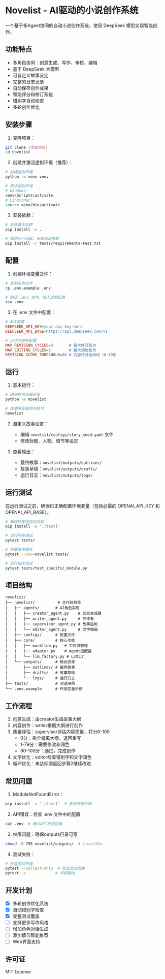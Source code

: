 # Novelist - AI驱动的小说创作系统

一个基于多Agent协同的自动小说创作系统，使用 DeepSeek 模型实现智能创作。

## 功能特点

- 多角色协同：创意生成、写作、审核、编辑
- 基于 DeepSeek 大模型
- 可自定义故事设定
- 完整的日志记录
- 自动保存创作成果
- 智能评分和修订系统
- 错别字自动检查
- 多轮创作优化

## 安装步骤

1. 克隆项目：
```bash
git clone [项目地址]
cd novelist
```

2. 创建并激活虚拟环境（推荐）：
```bash
# 创建虚拟环境
python -m venv venv

# 激活虚拟环境
# Windows:
venv\Scripts\activate
# Linux/Mac:
source venv/bin/activate
```

3. 安装依赖：
```bash
# 安装基本依赖
pip install -e .

# 如需运行测试，安装测试依赖
pip install -r tests/requirements-test.txt
```

## 配置

1. 创建环境变量文件：
```bash
# 复制示例文件
cp .env.example .env

# 编辑 .env 文件，填入您的配置
vim .env
```

2. 在 .env 文件中配置：
```ini
# API配置
DEEPSEEK_API_KEY=your-api-key-here
DEEPSEEK_API_BASE=https://api.deepseek.com/v1

# 工作流控制配置
MAX_REVISION_CYCLES=3       # 最大修订轮次
MAX_EDITING_CYCLES=2        # 最大润色轮次
REVISION_SCORE_THRESHOLD=80 # 内容评分达标线（0-100）
```

## 运行

1. 基本运行：
```bash
# 确保在项目根目录
python -m novelist

# 或使用安装后的命令
novelist
```

2. 自定义故事设定：
   - 编辑 `novelist/configs/story_seed.yaml` 文件
   - 修改标题、人物、情节等设定

3. 查看输出：
   - 最终故事：`novelist/outputs/outlines/`
   - 故事草稿：`novelist/outputs/drafts/`
   - 运行日志：`novelist/outputs/logs/`

## 运行测试

在运行测试之前，确保已正确配置环境变量（包括必需的 OPENAI_API_KEY 和 OPENAI_API_BASE）。

```bash
# 确保已安装测试依赖
pip install -e ".[test]"

# 运行所有测试
pytest tests/

# 带覆盖率报告
pytest --cov=novelist tests/

# 运行指定测试
pytest tests/test_specific_module.py
```

## 项目结构

```
novelist/
├── novelist/          # 主代码目录
│   ├── agents/       # AI角色实现
│   │   ├── creator_agent.py    # 创意生成器
│   │   ├── writer_agent.py     # 写作者
│   │   ├── supervisor_agent.py # 故事监制
│   │   └── editor_agent.py     # 文字编辑
│   ├── configs/      # 配置文件
│   ├── core/         # 核心功能
│   │   ├── workflow.py   # 工作流管理
│   │   ├── adapter.py    # Agent适配器
│   │   └── llm_factory.py # LLM工厂
│   └── outputs/      # 输出目录
│       ├── outlines/ # 最终故事
│       ├── drafts/   # 故事草稿
│       └── logs/     # 运行日志
├── tests/            # 测试用例
└── .env.example      # 环境变量示例
```

## 工作流程

1. 创意生成：由creator生成故事大纲
2. 内容创作：writer根据大纲进行创作
3. 质量评估：supervisor评估内容质量，打分0-100
   - 0分：完全偏离大纲，退回重写
   - 1-79分：需要修改和润色
   - 80-100分：通过，完成创作
4. 文字优化：editor检查错别字和文字润色
5. 循环优化：未达标则返回步骤2继续改进

## 常见问题

1. ModuleNotFoundError：
```bash
pip install -e ".[test]"  # 安装所有依赖
```

2. API错误：检查 .env 文件中的配置
```bash
cat .env  # 确认API密钥正确
```

3. 权限问题：确保outputs目录可写
```bash
chmod -R 755 novelist/outputs/  # Linux/Mac
```

4. 测试失败：
```bash
# 检查测试环境
pytest --collect-only  # 检查测试收集
pytest -v             # 详细输出
```

## 开发计划

- [x] 多轮创作优化系统
- [x] 自动错别字检查
- [x] 完整测试覆盖
- [ ] 支持更多写作风格
- [ ] 增加角色对话生成
- [ ] 添加情节智能推荐
- [ ] Web界面支持

## 许可证

MIT License
